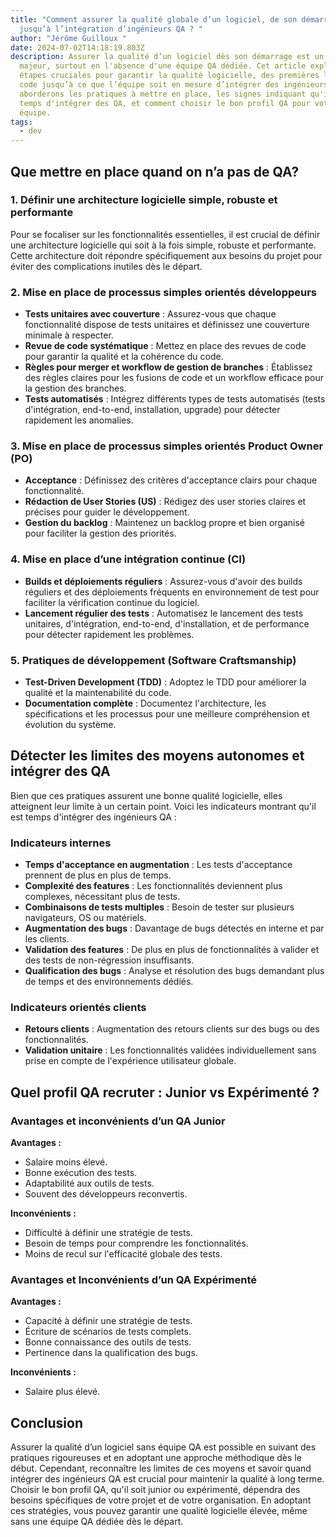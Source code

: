 ```yaml
---
title: "Comment assurer la qualité globale d’un logiciel, de son démarrage
  jusqu’à l’intégration d’ingénieurs QA ? "
author: "Jérôme Guilloux "
date: 2024-07-02T14:18:19.803Z
description: Assurer la qualité d’un logiciel dès son démarrage est un défi
  majeur, surtout en l'absence d'une équipe QA dédiée. Cet article explore les
  étapes cruciales pour garantir la qualité logicielle, des premières lignes de
  code jusqu’à ce que l’équipe soit en mesure d’intégrer des ingénieurs QA. Nous
  aborderons les pratiques à mettre en place, les signes indiquant qu'il est
  temps d'intégrer des QA, et comment choisir le bon profil QA pour votre
  équipe.
tags:
  - dev
---
```

## Que mettre en place quand on n’a pas de QA? 

### 1. Définir une architecture logicielle simple, robuste et performante

Pour se focaliser sur les fonctionnalités essentielles, il est crucial de définir une architecture logicielle qui soit à la fois simple, robuste et performante. Cette architecture doit répondre spécifiquement aux besoins du projet pour éviter des complications inutiles dès le départ.

### 2. Mise en place de processus simples orientés développeurs

* **Tests unitaires avec couverture** : Assurez-vous que chaque fonctionnalité dispose de tests unitaires et définissez une couverture minimale à respecter.
* **Revue de code systématique** : Mettez en place des revues de code pour garantir la qualité et la cohérence du code.
* **Règles pour merger et workflow de gestion de branches** : Établissez des règles claires pour les fusions de code et un workflow efficace pour la gestion des branches.
* **Tests automatisés** : Intégrez différents types de tests automatisés (tests d'intégration, end-to-end, installation, upgrade) pour détecter rapidement les anomalies.

### 3. Mise en place de processus simples orientés Product Owner (PO)

* **Acceptance** : Définissez des critères d'acceptance clairs pour chaque fonctionnalité.
* **Rédaction de User Stories (US)** : Rédigez des user stories claires et précises pour guider le développement.
* **Gestion du backlog** : Maintenez un backlog propre et bien organisé pour faciliter la gestion des priorités.

### 4. Mise en place d’une intégration continue (CI)

* **Builds et déploiements réguliers** : Assurez-vous d'avoir des builds réguliers et des déploiements fréquents en environnement de test pour faciliter la vérification continue du logiciel.
* **Lancement régulier des tests** : Automatisez le lancement des tests unitaires, d'intégration, end-to-end, d'installation, et de performance pour détecter rapidement les problèmes.

### 5. Pratiques de développement (Software Craftsmanship)

* **Test-Driven Development (TDD)** : Adoptez le TDD pour améliorer la qualité et la maintenabilité du code.
* **Documentation complète** : Documentez l'architecture, les spécifications et les processus pour une meilleure compréhension et évolution du système.



## Détecter les limites des moyens autonomes et intégrer des QA

Bien que ces pratiques assurent une bonne qualité logicielle, elles atteignent leur limite à un certain point. Voici les indicateurs montrant qu'il est temps d'intégrer des ingénieurs QA :

### Indicateurs internes

* **Temps d'acceptance en augmentation** : Les tests d'acceptance prennent de plus en plus de temps.
* **Complexité des features** : Les fonctionnalités deviennent plus complexes, nécessitant plus de tests.
* **Combinaisons de tests multiples** : Besoin de tester sur plusieurs navigateurs, OS ou matériels.
* **Augmentation des bugs** : Davantage de bugs détectés en interne et par les clients.
* **Validation des features** : De plus en plus de fonctionnalités à valider et des tests de non-régression insuffisants.
* **Qualification des bugs** : Analyse et résolution des bugs demandant plus de temps et des environnements dédiés.

### Indicateurs orientés clients

* **Retours clients** : Augmentation des retours clients sur des bugs ou des fonctionnalités.
* **Validation unitaire** : Les fonctionnalités validées individuellement sans prise en compte de l'expérience utilisateur globale.

## Quel profil QA recruter : Junior vs Expérimenté ?

### Avantages et inconvénients d’un QA Junior

**Avantages :**

* Salaire moins élevé.
* Bonne exécution des tests.
* Adaptabilité aux outils de tests.
* Souvent des développeurs reconvertis.

**Inconvénients :**

* Difficulté à définir une stratégie de tests.
* Besoin de temps pour comprendre les fonctionnalités.
* Moins de recul sur l'efficacité globale des tests.

### Avantages et Inconvénients d’un QA Expérimenté

**Avantages :**

* Capacité à définir une stratégie de tests.
* Écriture de scénarios de tests complets.
* Bonne connaissance des outils de tests.
* Pertinence dans la qualification des bugs.

**Inconvénients :**

* Salaire plus élevé.

## Conclusion

Assurer la qualité d’un logiciel sans équipe QA est possible en suivant des pratiques rigoureuses et en adoptant une approche méthodique dès le début. Cependant, reconnaître les limites de ces moyens et savoir quand intégrer des ingénieurs QA est crucial pour maintenir la qualité à long terme. Choisir le bon profil QA, qu'il soit junior ou expérimenté, dépendra des besoins spécifiques de votre projet et de votre organisation. En adoptant ces stratégies, vous pouvez garantir une qualité logicielle élevée, même sans une équipe QA dédiée dès le départ.